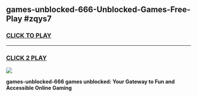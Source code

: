 
## games-unblocked-666-Unblocked-Games-Free-Play #zqys7
<h3>
<a href="https://us.freeplayer.one?title=games-unblocked-666&ref=9M">CLICK TO PLAY</a></h3>
<hr>

<h3>
<a href="https://us.freeplayer.one?title=games-unblocked-666&ref=9M">CLICK 2 PLAY</a>
  
</h3>

<a href="https://us.freeplayer.one?title=games-unblocked-666&ref=9M"><img src="https://clearcache.store/games.png"></a>


**games-unblocked-666 games unblocked: Your Gateway to Fun and Accessible Online Gaming**
